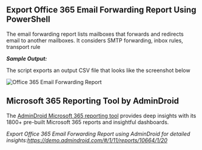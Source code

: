 ## Export Office 365 Email Forwarding Report Using PowerShell
The email forwarding report lists mailboxes that forwards and redirects email to another mailboxes. It considers SMTP forwarding, inbox rules, transport rule

***Sample Output:*** 

The script exports an output CSV file that looks like the screenshot below

![Office 365 Email Forwarding Report](https://o365reports.com/wp-content/uploads/2021/06/df-1.png?v=1705576702)

## Microsoft 365 Reporting Tool by AdminDroid 
The [AdminDroid Microsoft 365 reporting tool](https://admindroid.com/?src=GitHub) provides deep insights with its 1800+ pre-built Microsoft 365 reports and insightful dashboards.

*Export Office 365 Email Forwarding Report using AdminDroid for detailed insights:<https://demo.admindroid.com/#/1/11/reports/10664/1/20>*
